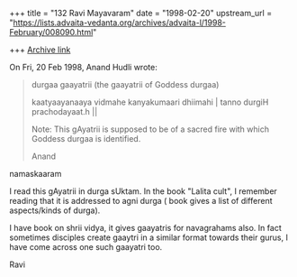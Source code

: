 +++
title = "132 Ravi Mayavaram"
date = "1998-02-20"
upstream_url = "https://lists.advaita-vedanta.org/archives/advaita-l/1998-February/008090.html"

+++
[Archive link](https://lists.advaita-vedanta.org/archives/advaita-l/1998-February/008090.html)

On Fri, 20 Feb 1998, Anand Hudli wrote:
>  durgaa gaayatrii (the gaayatrii of Goddess durgaa)
>
>   kaatyaayanaaya vidmahe kanyakumaari dhiimahi |
>   tanno durgiH prachodayaat.h ||
>
>   Note: This gAyatrii is supposed to be of a sacred fire
>   with which Goddess durgaa is identified.
>
>  Anand
>
namaskaaram

I read this gAyatrii in durga sUktam. In the book "Lalita cult",
I remember reading that  it is addressed to agni durga ( book gives
a list of different aspects/kinds of durga).

I have book on shrii vidya, it gives gaayatris for navagrahams also.
In fact sometimes disciples create gaaytri in  a similar format
towards their gurus, I have come across one such gaayatri too.

Ravi

